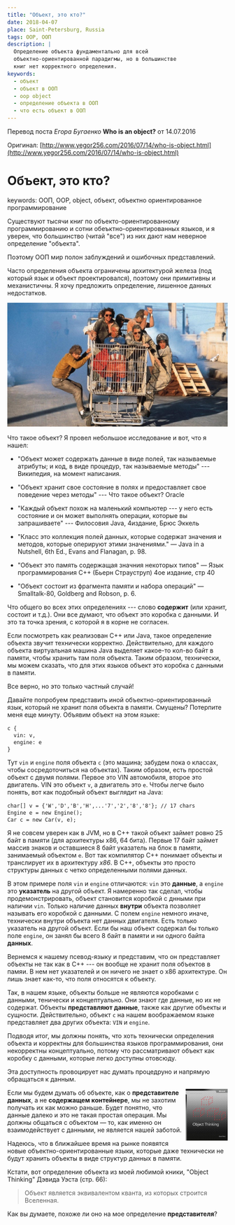 ```yaml
---
title: "Объект, это кто?"
date: 2018-04-07
place: Saint-Petersburg, Russia
tags: OOP, ООП
description: |
  Определение объекта фундаментально для всей
  объектно-ориентированной парадигмы, но в большинстве
  книг нет корректного определения.
keywords:
  - объект
  - объект в ООП
  - oop object
  - определение объекта в ООП
  - что есть объект в ООП
---
```


Перевод поста _Егора Бугаенко_ **Who is an object?** от 14.07.2016

Оригинал: [http://www.yegor256.com/2016/07/14/who-is-object.html](http://www.yegor256.com/2016/07/14/who-is-object.html)

# Объект, это кто?

keywords: ООП, OOP, object, объект, объектно ориентированное программирование

Существуют тысячи книг по объекто-ориентированному программированию и сотни обеъктно-ориентированных языков,
и я уверен, что большинство (читай "все") из них дают нам неверное определение "объекта".

Поэтому ООП мир полон заблуждений и ошибочных представлений.

Часто определения объекта ограничены архитектурой железа 
(под который язык и объект проектировался),
поэтому они примитивны и механистичны. Я хочу предложить определение,
лишенное данных недостатков.

![](/jackass-the-movie.jpg)

Что такое объект? Я провел небольшое исследование и вот, что я нашел:

- "Объект может содержать данные в виде полей, так называемые атрибуты; и код, в виде процедур, так называемые методы" --- Википедия, на момент написания.

- "Объект хранит свое состояние в полях и предоставляет свое поведение через методы" --- Что такое объект? Oracle

- "Каждый объект похож на маленький компьютер --- у него есть состояние и он может
выполнять операции, которые вы запрашиваете" --- Филосовия Java, 4издание, Брюс Эккель

- "Класс это коллекция полей данных, которые содержат значения и
методов, которые оперируют этими значениями." — Java in a Nutshell, 6th Ed., Evans and Flanagan, p. 98.

- "Объект это память содержащая значния некоторых типов"
— Язык программирования С++ (Бьерн Страуструп) 4ое издание, стр 40

- "Объект состоит из фрагмента памяти и набора операций" — Smalltalk-80, Goldberg and Robson, p. 6.

Что общего во всех этих определениях --- слово **содержит** 
(или хранит, состоит и т.д.). Они все думают, что объект это 
коробка с данными. И это та точка зрения, с которой я в корне не
согласен.


Если посмотреть как реализован C++ или Java, такое определение
объекта звучит технически корректно. Действительно, для каждого
объекта виртуальная машина Java выделяет какое-то кол-во байт
в памяти, чтобы хранить там поля объекта. Таким образом, технически,
мы можем сказать, что для этих языков объект это коробка с данными 
в памяти.

Все верно, но это только частный случай!

Давайте попробуем представить иной объектно-ориентированный язык,
который не хранит поля объекта в памяти. Смущены? Потерпите
меня еще минуту. Объявим объект на этом языке:

```
c {
  vin: v,
  engine: e
}
```

Тут ``vin`` и ``engine`` поля объекта ``c`` (это машина; 
забудем пока о классах, чтобы сосредоточиться на объектах).
Таким образом, есть простой объект с двумя полями. Первое
это VIN автомобиля, второе это двигатель. VIN это
объект ``v``, а двигатель это ``e``. Чтобы легче было понять,
вот как подобный объект выглядит на Java:

```
char[] v = {'W','D','B','H',...'7','2','8','8'}; // 17 chars
Engine e = new Engine();
Car c = new Car(v, e);
```

Я не совсем уверен как в JVM, но в C++ такой объект займет ровно 
25 байт в памяти (для архитектуры x86, 64 бита). Первые 17 байт
займет массив знаков и оставшиеся 8 байт указатель на блок в памяти,
занимаемый объектом ``e``. Вот так компилятор C++ понимает объекты
и транслирует их в архитектуру _x86_. В C++, объекты это просто
структуры данных с четко определенными полями данных.

В этом примере поля ``vin`` и ``engine`` отличаются: ``vin``
это **данные**, а ``engine`` это **указатель** на другой объект.
Я намеренно так сделал, чтобы продемонстрировать, 
объект становится коробкой с днными при наличии ``vin``. Только
 наличие данных **внутри** объекта позволяет называть его
коробкой с данными. С полем ``engine`` немного иначе,
 технически внутри объекта нет данных двигателя. Есть только 
указатель на другой объект. Если бы наш объект содержал бы
только поле ``engine``, он занял бы всего 8 байт в памяти и ни
одного байта **данных**.

Вернемся к нашему псевод-языку и представим, что он представляет
объекты не так как в C++ --- он вообще не хранит поля объектов
в памяи. В нем нет указателей и он ничего не знает о x86 архитектуре.
Он лишь знает как-то, что поля относятся к объекту.

Так, в нашем языке, объекты больше не являются коробками с данными,
тенически и концептуально. Они знают где данные, но их не содержат.
Объекты **представляют данные**, также как другие объекты и сущности.
Действительно, объект ``с`` на нашем воображаемом языке представляет 
два других объекта: ``VIN`` и ``engine``.

Подводя итог, мы должны понять, что хоть технически определения 
объекта и корректны для большинства языков программирования, они 
некорректны концептуально, потому что рассматривают объект как 
коробку с данными, которые легко доступны отовсюду.

Эта доступность провоцирует нас думать процедруно и напрямую обращаться
к данным.


<div style="width: 96px; float: right;"><a href="http://amzn.to/266oJr4"><img src="/book-object-thinking.jpg" style="width:96px;max-width:100%;" alt="badge"></a></div>

Если мы будем думать об объекте, как о **представителе данных**, а не
**содержащем контейнере**, мы не захотим получать их как можно 
раньше. Будет понятно, что данные далеко и это не такая простая
операция. Мы должны общаться с объектом — то, как именно он взаимодействует с данными, 
не является нашей заботой.

Надеюсь, что в ближайшее время на рынке появятся новые объектно-ориентированные языки, 
которые даже технически не будут хранить объекты в виде структур данных в памяти.

Кстати, вот определение объекта из моей любимой кники, "Object Thinking" Дэвида Уэста (стр. 66):

> Объект является эквивалентом кванта, из которых строится Вселенная.

Как вы думаете, похоже ли оно на мое определение **представителя**?
